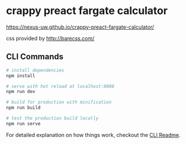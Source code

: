 # crappy preact fargate calculator

https://nexus-uw.github.io/crappy-preact-fargate-calculator/

css provided by http://barecss.com/

## CLI Commands

``` bash
# install dependencies
npm install

# serve with hot reload at localhost:8080
npm run dev

# build for production with minification
npm run build

# test the production build locally
npm run serve
```

For detailed explanation on how things work, checkout the [CLI Readme](https://github.com/developit/preact-cli/blob/master/README.md).